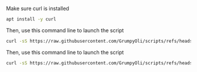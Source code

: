 Make sure curl is installed

```Bash
apt install -y curl
```

Then, use this command line to launch the script
```Bash
curl -sS https://raw.githubusercontent.com/GrumpyOli/scripts/refs/heads/main/pelican_getting_started_script.sh | sudo bash
```

Then, use this command line to launch the script
```Bash
curl -sS https://raw.githubusercontent.com/GrumpyOli/scripts/refs/heads/main/pelican_getting_started_script.sh | sudo bash
```
